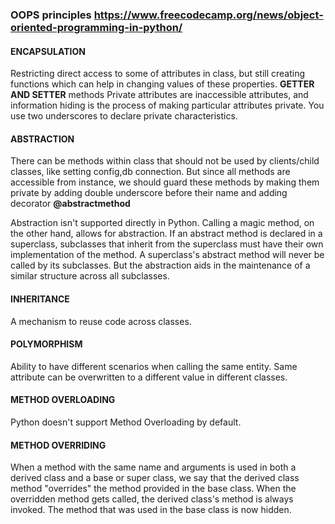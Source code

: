 ### OOPS principles https://www.freecodecamp.org/news/object-oriented-programming-in-python/
#### ENCAPSULATION
Restricting direct access to some of attributes in class, but still creating functions which can help in 
changing values of these properties. **GETTER AND SETTER** methods
Private attributes are inaccessible attributes, and information hiding is the process of making particular attributes private. 
You use two underscores to declare private characteristics.  

#### ABSTRACTION  
There can be methods within class that should not be used by clients/child classes, like setting config,db connection.
But since all methods are accessible from instance, we should guard these methods by making them private by adding double
underscore before their name  and adding decorator **@abstractmethod**

Abstraction isn't supported directly in Python. Calling a magic method, on the other hand, allows for abstraction.
If an abstract method is declared in a superclass, 
subclasses that inherit from the superclass must have their own implementation of the method.
A superclass's abstract method will never be called by its subclasses. 
But the abstraction aids in the maintenance of a similar structure across all subclasses.  

#### INHERITANCE  
A mechanism to reuse code across classes.  


#### POLYMORPHISM
Ability to have different scenarios when calling the same entity.
Same attribute can be overwritten to a different value in different classes.


#### METHOD OVERLOADING
Python doesn't support Method Overloading by default.

#### METHOD OVERRIDING
When a method with the same name and arguments is used in both a derived class and a base or super class, we say that the derived class method "overrides" the method provided in the base class.
When the overridden method gets called, the derived class's method is always invoked. The method that was used in the base class is now hidden.  


